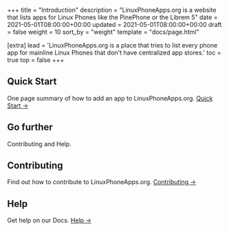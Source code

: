 +++
title = "Introduction"
description = "LinuxPhoneApps.org is a website that lists apps for Linux Phones like the PinePhone or the Librem 5"
date = 2021-05-01T08:00:00+00:00
updated = 2021-05-01T08:00:00+00:00
draft = false
weight = 10
sort_by = "weight"
template = "docs/page.html"

[extra]
lead = 'LinuxPhoneApps.org is a place that tries to list every phone app for mainline Linux Phones that don't have centralized app stores.'
toc = true
top = false
+++

## Quick Start

One page summary of how to add an app to LinuxPhoneApps.org. [Quick Start →](../quick-start/)

## Go further

Contributing and Help.

## Contributing

Find out how to contribute to LinuxPhoneApps.org. [Contributing →](../../contributing/how-to-contribute/)

## Help

Get help on our Docs. [Help →](../../help/faq/)
